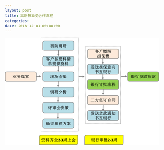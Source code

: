 ```yaml
---
layout: post
title: 高新投业务合作流程
categories:
date: 2018-12-01 00:00:00
---
```


![](/uploads/业务合作流程.png)